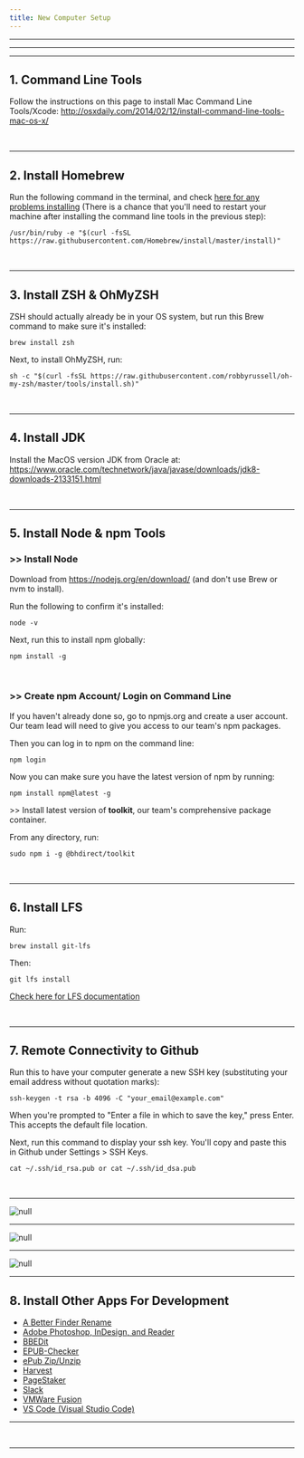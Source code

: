 ```yaml
---
title: New Computer Setup
---
```

<hr />

<hr /><hr />

## 1. Command Line Tools

Follow the instructions on this page to install Mac Command Line Tools/Xcode: <http://osxdaily.com/2014/02/12/install-command-line-tools-mac-os-x/>

<div>&nbsp;</div>

<hr />

## 2. Install Homebrew

Run the following command in the terminal, and check [here for any problems installing](https://brew.sh/) (There is a chance that you'll need to restart your machine after installing the command line tools in the previous step):

```
/usr/bin/ruby -e "$(curl -fsSL https://raw.githubusercontent.com/Homebrew/install/master/install)"
```

<div>&nbsp;</div>

<hr />

## 3. Install ZSH & OhMyZSH

ZSH should actually already be in your OS system, but run this Brew command to make sure it's installed:

```
brew install zsh
```

Next, to install OhMyZSH, run:

```
sh -c "$(curl -fsSL https://raw.githubusercontent.com/robbyrussell/oh-my-zsh/master/tools/install.sh)"
```

<div>&nbsp;</div>

<hr />

## 4. Install JDK

Install the MacOS version JDK from Oracle at: <https://www.oracle.com/technetwork/java/javase/downloads/jdk8-downloads-2133151.html>

<div>&nbsp;</div>

<hr />

## 5. Install Node & npm Tools

### \>> Install Node

Download from <https://nodejs.org/en/download/> (and don't use Brew or nvm to install).

Run the following to confirm it's installed:

```
node -v
```

Next, run this to install npm globally:

```
npm install -g
```

<div>&nbsp;</div>

### \>> Create npm Account/ Login on Command Line

If you haven't already done so, go to npmjs.org and create a user account. Our team lead will need to give you access to our team's npm packages.

Then you can log in to npm on the command line:

```
npm login
```

Now you can make sure you have the latest version of npm by running:

```
npm install npm@latest -g
```

\>> Install latest version of <b>toolkit</b>, our team's comprehensive package container.

From any directory, run:

```
sudo npm i -g @bhdirect/toolkit
```

<div>&nbsp;</div>

<hr />

## 6. Install LFS

Run:

```
brew install git-lfs
```

Then:

```
git lfs install
```

[Check here for LFS documentation](https://git-lfs.github.com/)

<div>&nbsp;</div>

<hr />

## 7. Remote Connectivity to Github

Run this to have your computer generate a new SSH key (substituting your email address without quotation marks):

```
ssh-keygen -t rsa -b 4096 -C "your_email@example.com"
```

When you're prompted to "Enter a file in which to save the key," press Enter. This accepts the default file location.

Next, run this command to display your ssh key. You'll copy and paste this in Github under Settings > SSH Keys.

```
cat ~/.ssh/id_rsa.pub or cat ~/.ssh/id_dsa.pub
```

<div>&nbsp;</div>

<hr />

![null](/assets/images/uploads/screen-shot-2018-09-26-at-11.19.00-am.png)

<hr />

![null](/assets/images/uploads/screen-shot-2018-09-26-at-11.19.17-am.png)

<hr />



![null](/assets/images/uploads/screen-shot-2018-09-26-at-11.19.33-am.png)



<hr />

## 8. Install Other Apps For Development

* [A Better Finder Rename](https://style.bhdirect-ebooks.org/process/tools-setting-your-machine-and-software#A-Better-Finder-Rename)
* [Adobe Photoshop, InDesign, and Reader](https://style.bhdirect-ebooks.org/process/tools-setting-your-machine-and-software#Adobe-InDesign-Photoshop-amp-Reader)
* [BBEDit](https://style.bhdirect-ebooks.org/process/tools-setting-your-machine-and-software#BBEdit)
* [EPUB-Checker](https://style.bhdirect-ebooks.org/process/tools-setting-your-machine-and-software#EPUB-Checker)
* [ePub Zip/Unzip](https://style.bhdirect-ebooks.org/process/tools-setting-your-machine-and-software#ePub-Zip-Unzip-2-0-1)
* [Harvest](https://style.bhdirect-ebooks.org/process/tools-setting-your-machine-and-software#Harvest)
* [PageStaker](https://style.bhdirect-ebooks.org/process/tools-setting-your-machine-and-software#PageStaker-for-use-with-InDesign)
* [Slack](https://style.bhdirect-ebooks.org/process/tools-setting-your-machine-and-software#Slack)
* [VMWare Fusion](https://style.bhdirect-ebooks.org/process/tools-setting-your-machine-and-software#VMWare-Fusion)
* [VS Code (Visual Studio Code)](https://style.bhdirect-ebooks.org/process/tools-setting-your-machine-and-software#VSCode)



<hr />

<div>&nbsp;</div>

<hr />
